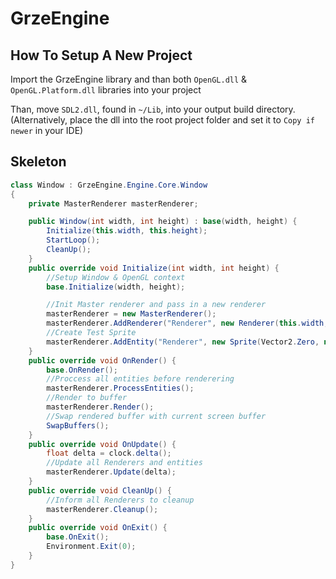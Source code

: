 # GrzeEngine

## How To Setup A New Project
Import the GrzeEngine library and than both `OpenGL.dll` & `OpenGL.Platform.dll` libraries into your project

Than, move `SDL2.dll`, found in `~/Lib`, into your output build directory. (Alternatively, place the dll into the root project folder and set it to `Copy if newer` in your IDE)

## Skeleton

```C#
class Window : GrzeEngine.Engine.Core.Window
{
    private MasterRenderer masterRenderer;

    public Window(int width, int height) : base(width, height) {
        Initialize(this.width, this.height);
        StartLoop();
        CleanUp();
    }
    public override void Initialize(int width, int height) {
        //Setup Window & OpenGL context
        base.Initialize(width, height);

        //Init Master renderer and pass in a new renderer
        masterRenderer = new MasterRenderer();
        masterRenderer.AddRenderer("Renderer", new Renderer(this.width, this.height, new Camera2D(), new Static2DShader()));
        //Create Test Sprite
        masterRenderer.AddEntity("Renderer", new Sprite(Vector2.Zero, new Vector2(10, 10), Vector2.Zero, masterRenderer.GetShader("Renderer")));
    }
    public override void OnRender() {
        base.OnRender();
        //Proccess all entities before renderering
        masterRenderer.ProcessEntities();
        //Render to buffer
        masterRenderer.Render();
        //Swap rendered buffer with current screen buffer
        SwapBuffers();
    }
    public override void OnUpdate() {
        float delta = clock.delta();
        //Update all Renderers and entities
        masterRenderer.Update(delta);
    }
    public override void CleanUp() {
        //Inform all Renderers to cleanup
        masterRenderer.Cleanup();
    }
    public override void OnExit() {
        base.OnExit();
        Environment.Exit(0);
    }
}
```

